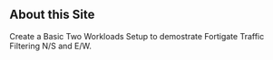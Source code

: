 ## About this Site
Create a Basic Two Workloads Setup to demostrate Fortigate Traffic Filtering N/S and E/W.
